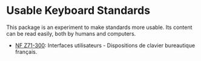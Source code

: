 # Usable Keyboard Standards

This package is an experiment to make standards more usable. Its content can be read easily, both by humans and computers.

- [NF Z71-300](kbdrefs/nf_z71_300.md): Interfaces utilisateurs - Dispositions de clavier bureautique français.
